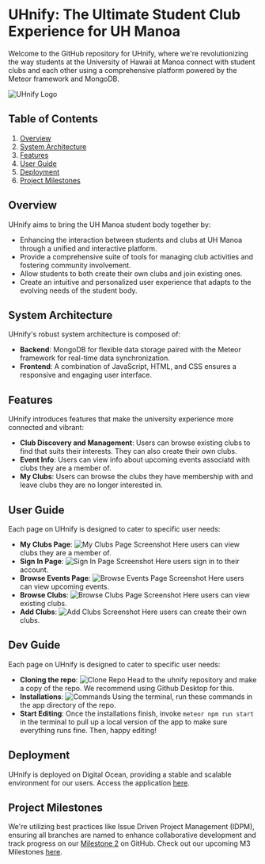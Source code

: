 # UHnify: The Ultimate Student Club Experience for UH Manoa

Welcome to the GitHub repository for UHnify, where we're revolutionizing the way students at the University of Hawaii at Manoa connect with student clubs and each other using a comprehensive platform powered by the Meteor framework and MongoDB.

![UHnify Logo](LOGO.png)

## Table of Contents
1. [Overview](#overview)
2. [System Architecture](#system-architecture)
3. [Features](#features)
4. [User Guide](#user-guide)
5. [Deployment](#deployment)
7. [Project Milestones](#project-milestones)


## Overview

UHnify aims to bring the UH Manoa student body together by:
- Enhancing the interaction between students and clubs at UH Manoa through a unified and interactive platform.
- Provide a comprehensive suite of tools for managing club activities and fostering community involvement.
- Allow students to both create their own clubs and join existing ones.
- Create an intuitive and personalized user experience that adapts to the evolving needs of the student body.

## System Architecture

UHnify's robust system architecture is composed of:
- **Backend**: MongoDB for flexible data storage paired with the Meteor framework for real-time data synchronization.
- **Frontend**: A combination of JavaScript, HTML, and CSS ensures a responsive and engaging user interface.

## Features

UHnify introduces features that make the university experience more connected and vibrant:
- **Club Discovery and Management**: Users can browse existing clubs to find that suits their interests. They can also create their own clubs.
- **Event Info**: Users can view info about upcoming events associatd with clubs they are a member of.
- **My Clubs**: Users can browse the clubs they have membership with and leave clubs they are no longer interested in.

## User Guide 

Each page on UHnify is designed to cater to specific user needs:
- **My Clubs Page**: ![My Clubs Page Screenshot](Myclubs.png) Here users can view clubs they are a member of.
- **Sign In Page**: ![Sign In Page Screenshot](SignIn.png) Here users sign in to their account. 
- **Browse Events Page**: ![Browse Events Page Screenshot](BrowseEvents.png) Here users can view upcoming events.
- **Browse Clubs**: ![Browse Clubs Page Screenshot](BrowseClubs.png) Here users can view existing clubs.
- **Add Clubs**: ![Add Clubs Screenshot](AddClubs.png) Here users can create their own clubs. 

## Dev Guide 

Each page on UHnify is designed to cater to specific user needs:
- **Cloning the repo**: ![Clone Repo](CloneRepo.png) Head to the uhnify repository and make a copy of the repo. We recommend using Github Desktop for this. 
- **Installations**: ![Commands](Installcommands.png) Using the terminal, run these commands in the app directory of the repo. 
- **Start Editing**: Once the installations finish, invoke `meteor npm run start` in the terminal to pull up a local version of the app to make sure everything runs fine. Then, happy editing! 
 
## Deployment

UHnify is deployed on Digital Ocean, providing a stable and scalable environment for our users. Access the application [here](https://uhnify.online).

## Project Milestones

We're utilizing best practices like Issue Driven Project Management (IDPM), ensuring all branches are named to enhance collaborative development and track progress on our  [Milestone 2](https://github.com/orgs/uhnify/projects/2) on GitHub. Check out our upcoming M3 Milestones [here](https://github.com/orgs/uhnify/projects/3).
